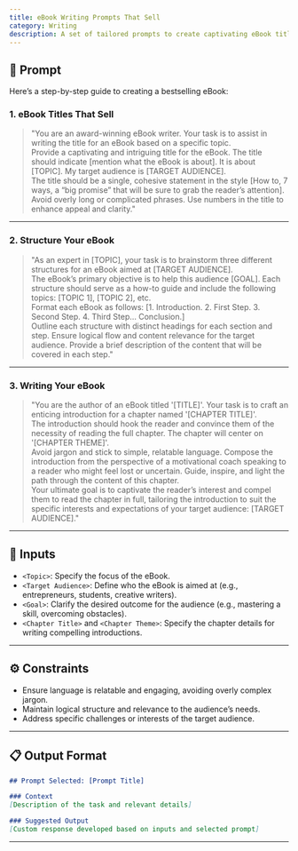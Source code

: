 ```yaml
---
title: eBook Writing Prompts That Sell
category: Writing
description: A set of tailored prompts to create captivating eBook titles, effective structures, and engaging chapters that resonate with readers.
---
```


## 🔧 Prompt

Here’s a step-by-step guide to creating a bestselling eBook:

### 1. **eBook Titles That Sell**
> "You are an award-winning eBook writer. Your task is to assist in writing the title for an eBook based on a specific topic.  
> Provide a captivating and intriguing title for the eBook. The title should indicate [mention what the eBook is about]. It is about [TOPIC]. My target audience is [TARGET AUDIENCE].  
> The title should be a single, cohesive statement in the style [How to, 7 ways, a “big promise” that will be sure to grab the reader’s attention]. Avoid overly long or complicated phrases. Use numbers in the title to enhance appeal and clarity."

---

### 2. **Structure Your eBook**
> "As an expert in [TOPIC], your task is to brainstorm three different structures for an eBook aimed at [TARGET AUDIENCE].  
> The eBook’s primary objective is to help this audience [GOAL]. Each structure should serve as a how-to guide and include the following topics: [TOPIC 1], [TOPIC 2], etc.  
> Format each eBook as follows: [1. Introduction. 2. First Step. 3. Second Step. 4. Third Step… Conclusion.]  
> Outline each structure with distinct headings for each section and step. Ensure logical flow and content relevance for the target audience. Provide a brief description of the content that will be covered in each step."

---

### 3. **Writing Your eBook**
> "You are the author of an eBook titled '[TITLE]'. Your task is to craft an enticing introduction for a chapter named '[CHAPTER TITLE]'.  
> The introduction should hook the reader and convince them of the necessity of reading the full chapter. The chapter will center on '[CHAPTER THEME]'.  
> Avoid jargon and stick to simple, relatable language. Compose the introduction from the perspective of a motivational coach speaking to a reader who might feel lost or uncertain. Guide, inspire, and light the path through the content of this chapter.  
> Your ultimate goal is to captivate the reader’s interest and compel them to read the chapter in full, tailoring the introduction to suit the specific interests and expectations of your target audience: [TARGET AUDIENCE]."

---

## 🧩 Inputs

- `<Topic>`: Specify the focus of the eBook.  
- `<Target Audience>`: Define who the eBook is aimed at (e.g., entrepreneurs, students, creative writers).  
- `<Goal>`: Clarify the desired outcome for the audience (e.g., mastering a skill, overcoming obstacles).  
- `<Chapter Title>` and `<Chapter Theme>`: Specify the chapter details for writing compelling introductions.

---

## ⚙️ Constraints

- Ensure language is relatable and engaging, avoiding overly complex jargon.  
- Maintain logical structure and relevance to the audience’s needs.  
- Address specific challenges or interests of the target audience.  

---

## 📋 Output Format

```markdown
## Prompt Selected: [Prompt Title]

### Context
[Description of the task and relevant details]

### Suggested Output
[Custom response developed based on inputs and selected prompt]
```

---
